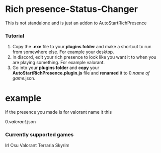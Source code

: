 # Rich presence-Status-Changer
This is not standalone and is just an addon to AutoStartRichPresence

### Tutorial

1. Copy the **.exe** file to your **plugins folder** and make a shortcut to run from somewhere else. For example your desktop.
2. In discord, edit your rich presence to look like you want it to when you are playing something. For example valorant.
3. Go into your **plugins folder** and **copy** your **AutoStartRichPresence.plugin.js** file and **renamed** it to 0.*name of game*.json.

# example
If the presence you made is for valorant name it this

0.*valorant*.json

### Currently supported games

Irl
Osu
Valorant
Terraria
Skyrim
